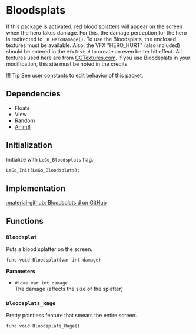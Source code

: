 # Bloodsplats
If this package is activated, red blood splatters will appear on the screen when the hero takes damage. For this, the damage perception for the hero is redirected to `_B_HeroDamage()`. To use the Bloodsplats, the enclosed textures must be available. Also, the VFX "HERO_HURT" (also included) should be entered in the `VfxInst.d` to create an even better hit effect. All textures used here are from [CGTextures.com](http://CGTextures.com). If you use Bloodsplats in your modification, this site must be noted in the credits.

!!! Tip
    See [user constants](../various/userconstants.md#bloodsplats) to edit behavior of this packet.

## Dependencies

- Floats
- View
- [Random](../tools/random.md)
- [Anim8](anim8.md)

## Initialization
Initialize with `LeGo_Bloodsplats` flag.
```dae
LeGo_Init(LeGo_Bloodsplats);
```
## Implementation
[:material-github: Bloodsplats.d on GitHub](https://github.com/Lehona/LeGo/blob/dev/Bloodsplats.d)

## Functions

### `Bloodsplat`
Puts a blood splatter on the screen.
```dae
func void Bloodsplat(var int damage)
```
**Parameters**

- `#!dae var int damage`  
    The damage (affects the size of the splatter)

### `Bloodsplats_Rage`
Pretty pointless feature that smears the entire screen.
```dae
func void Bloodsplats_Rage()
```
